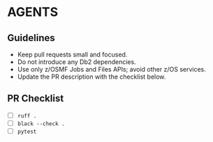 # AGENTS

## Guidelines
- Keep pull requests small and focused.
- Do not introduce any Db2 dependencies.
- Use only z/OSMF Jobs and Files APIs; avoid other z/OS services.
- Update the PR description with the checklist below.

## PR Checklist
- [ ] `ruff .`
- [ ] `black --check .`
- [ ] `pytest`
